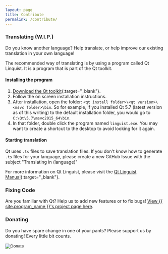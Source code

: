 ```yaml
---
layout: page
title: Contribute
permalink: /contribute/
---
```

### Translating (W.I.P.)

Do you know another language? Help translate, or help improve our existing translation in your own language!

The recommended way of translating is by using a program called Qt Linquist. It is a program that is part of the Qt toolkit.

#### Installing the program

1. [Download the Qt toolkit](https://www.qt.io/download-open-source/){:target="_blank"}.
2. Follow the on screen installation instructions.
3. After installation, open the folder: `<qt install folder>\<qt version>\<msvc folder>\bin`. So for example, if you installed Qt 5.7 (latest version as of this writing) to the default installation folder, you would go to `C:\Qt\5.7\msvc2015_64\bin`.
4. In that folder, double click the program named `linguist.exe`. You may want to create a shortcut to the desktop to avoid looking for it again.

#### Starting translation

Qt uses `.ts` files to save translation files. If you don't know how to generate `.ts` files for your language, please create a new GitHub Issue with the subject "Translating in (language)"

For more information on Qt Linguist, please visit the [Qt Linguist Manual](http://doc.qt.io/qt-5/linguist-translators.html){:target="_blank"}.

### Fixing Code

Are you familiar with Qt? Help us to add new features or to fix bugs! [View {{ site.program_name }}'s project page here](https://github.com/mochi-player/mochi-player).

### Donating

Do you have spare change in one of your pants? Please support us by donating! Every little bit counts.

<form action="https://www.paypal.com/cgi-bin/webscr" method="post" target="_top">
  <input type="hidden" name="cmd" value="_s-xclick" />
  <input type="hidden" name="hosted_button_id" value="WHWNKX4BQBGQC" />
  <input type="image" src="https://www.paypal.com/en_US/i/btn/btn_donate_LG.gif" border="0" name="submit" title="PayPal - The safer, easier way to pay online!" alt="Donate" />
  <img alt="" border="0" src="https://www.paypal.com/en_US/i/scr/pixel.gif" width="1" height="1" />
</form>

